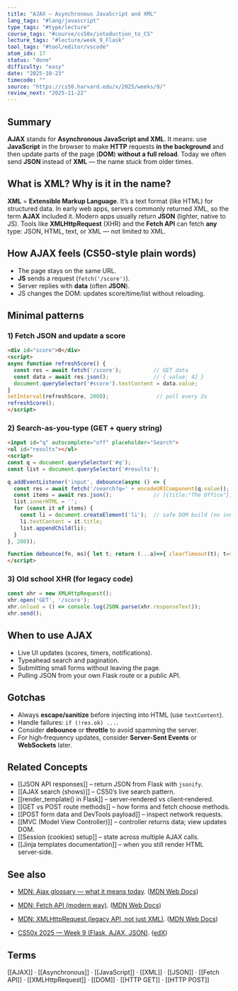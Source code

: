 ```yaml
---
title: "AJAX — Asynchronous JavaScript and XML"
lang_tags: "#lang/javascript"
type_tags: "#type/lecture"
course_tags: "#course/cs50x/intoduction_to_CS"
lecture_tags: "#lecture/week_9_Flask"
tool_tags: "#tool/editor/vscode"
atom_idx: 17
status: "done"
difficulty: "easy"
date: "2025-10-23"
timecode: ""
source: "https://cs50.harvard.edu/x/2025/weeks/9/"
review_next: "2025-11-22"
---
```


## Summary
**AJAX** stands for **Asynchronous JavaScript and XML**. It means: use **JavaScript** in the browser to make **HTTP** requests **in the background** and then update parts of the page (**DOM**) **without a full reload**. Today we often send **JSON** instead of **XML** — the name stuck from older times.

## What is XML? Why is it in the name?
**XML** = **Extensible Markup Language**. It’s a text format (like HTML) for structured data. In early web apps, servers commonly returned XML, so the term **AJAX** included it. Modern apps usually return **JSON** (lighter, native to JS). Tools like **XMLHttpRequest** (XHR) and the **Fetch API** can fetch **any** type: JSON, HTML, text, or XML — not limited to XML.

## How AJAX feels (CS50‑style plain words)
- The page stays on the same URL.  
- **JS** sends a request (`fetch('/score')`).  
- Server replies with **data** (often **JSON**).  
- JS changes the DOM: updates score/time/list without reloading.

## Minimal patterns

### 1) Fetch JSON and update a score
```html
<div id="score">0</div>
<script>
async function refreshScore() {
  const res = await fetch('/score');          // GET data
  const data = await res.json();              // { value: 42 }
  document.querySelector('#score').textContent = data.value;
}
setInterval(refreshScore, 2000);               // poll every 2s
refreshScore();
</script>
```

### 2) Search-as-you-type (GET + query string)
```html
<input id="q" autocomplete="off" placeholder="Search">
<ul id="results"></ul>
<script>
const q = document.querySelector('#q');
const list = document.querySelector('#results');

q.addEventListener('input', debounce(async () => {
  const res = await fetch('/search?q=' + encodeURIComponent(q.value));
  const items = await res.json();             // [{title:"The Office"}, ...]
  list.innerHTML = '';
  for (const it of items) {
    const li = document.createElement('li');  // safe DOM build (no innerHTML)
    li.textContent = it.title;
    list.appendChild(li);
  }
}, 200));

function debounce(fn, ms){ let t; return (...a)=>{ clearTimeout(t); t=setTimeout(()=>fn(...a), ms) } }
</script>
```

### 3) Old school XHR (for legacy code)
```js
const xhr = new XMLHttpRequest();
xhr.open('GET', '/score');
xhr.onload = () => console.log(JSON.parse(xhr.responseText));
xhr.send();
```

## When to use AJAX
- Live UI updates (scores, timers, notifications).  
- Typeahead search and pagination.  
- Submitting small forms without leaving the page.  
- Pulling JSON from your own Flask route or a public API.

## Gotchas
- Always **escape/sanitize** before injecting into HTML (use `textContent`).  
- Handle failures: `if (!res.ok) ...`.  
- Consider **debounce** or **throttle** to avoid spamming the server.  
- For high‑frequency updates, consider **Server‑Sent Events** or **WebSockets** later.

## Related Concepts
- [[JSON API responses]] – return JSON from Flask with `jsonify`.
- [[AJAX search (shows)]] – CS50’s live search pattern.
- [[render_template() in Flask]] – server‑rendered vs client‑rendered.
- [[GET vs POST route methods]] – how forms and fetch choose methods.
- [[POST form data and DevTools payload]] – inspect network requests.
- [[MVC (Model View Controller)]] – controller returns data; view updates DOM.
- [[Session (cookies) setup]] – state across multiple AJAX calls.
- [[Jinja templates documentation]] – when you still render HTML server‑side.

## See also

- [MDN: Ajax glossary — what it means today](https://developer.mozilla.org/en-US/docs/Glossary/AJAX). ([MDN Web Docs](https://developer.mozilla.org/en-US/docs/Glossary/AJAX?utm_source=chatgpt.com "Ajax - Glossary | MDN - Mozilla"))
    
- [MDN: Fetch API (modern way)](https://developer.mozilla.org/en-US/docs/Web/API/Fetch_API). ([MDN Web Docs](https://developer.mozilla.org/en-US/docs/Web/API/Fetch_API?utm_source=chatgpt.com "Fetch API - MDN Web Docs"))
    
- [MDN: XMLHttpRequest (legacy API, not just XML)](https://developer.mozilla.org/en-US/docs/Web/API/XMLHttpRequest). ([MDN Web Docs](https://developer.mozilla.org/en-US/docs/Web/API/XMLHttpRequest?utm_source=chatgpt.com "XMLHttpRequest - Web APIs | MDN"))
    
- [CS50x 2025 — Week 9 (Flask, AJAX, JSON)](https://cs50.harvard.edu/x/notes/9/). ([edX](https://cs50.harvard.edu/x/notes/9/?utm_source=chatgpt.com "Lecture 9 - CS50x 2025"))
    

## Terms

[[AJAX]] · [[Asynchronous]] · [[JavaScript]] · [[XML]] · [[JSON]] · [[Fetch API]] · [[XMLHttpRequest]] · [[DOM]] · [[HTTP GET]] · [[HTTP POST]]